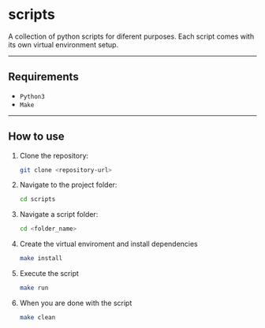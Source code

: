 # scripts
A collection of python scripts for diferent purposes. Each script comes with its own virtual environment setup.

---

## Requirements
- `Python3`
- `Make`
---

## How to use

1. Clone the repository:
   ```bash
   git clone <repository-url>
   ```

2. Navigate to the project folder:
   ```bash
   cd scripts
   ```

3. Navigate a script folder:
   ```bash
   cd <folder_name>
   ```

4. Create the virtual enviroment and install dependencies
   ```bash
   make install
   ```

5. Execute the script
   ```bash
   make run
   ```

6. When you are done with the script
   ```bash
   make clean
   ```
